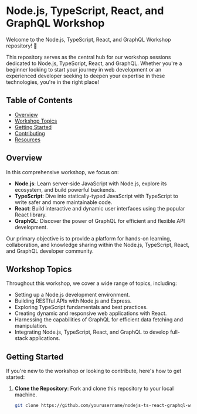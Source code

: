 # Node.js, TypeScript, React, and GraphQL Workshop

Welcome to the Node.js, TypeScript, React, and GraphQL Workshop repository! 🚀

This repository serves as the central hub for our workshop sessions dedicated to Node.js, TypeScript, React, and GraphQL. Whether you're a beginner looking to start your journey in web development or an experienced developer seeking to deepen your expertise in these technologies, you're in the right place!

## Table of Contents

- [Overview](#overview)
- [Workshop Topics](#workshop-topics)
- [Getting Started](#getting-started)
- [Contributing](#contributing)
- [Resources](#resources)

## Overview

In this comprehensive workshop, we focus on:

- **Node.js**: Learn server-side JavaScript with Node.js, explore its ecosystem, and build powerful backends.
- **TypeScript**: Dive into statically-typed JavaScript with TypeScript to write safer and more maintainable code.
- **React**: Build interactive and dynamic user interfaces using the popular React library.
- **GraphQL**: Discover the power of GraphQL for efficient and flexible API development.

Our primary objective is to provide a platform for hands-on learning, collaboration, and knowledge sharing within the Node.js, TypeScript, React, and GraphQL developer community.

## Workshop Topics

Throughout this workshop, we cover a wide range of topics, including:

- Setting up a Node.js development environment.
- Building RESTful APIs with Node.js and Express.
- Exploring TypeScript fundamentals and best practices.
- Creating dynamic and responsive web applications with React.
- Harnessing the capabilities of GraphQL for efficient data fetching and manipulation.
- Integrating Node.js, TypeScript, React, and GraphQL to develop full-stack applications.

## Getting Started

If you're new to the workshop or looking to contribute, here's how to get started:

1. **Clone the Repository**: Fork and clone this repository to your local machine.

   ```bash
   git clone https://github.com/yourusername/nodejs-ts-react-graphql-workshop.git
